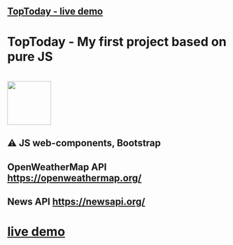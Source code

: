 ## [**TopToday - live demo**](https://ekarakaptan.github.io/toptoday/public/)
# TopToday - My first project based on pure JS
# <img src="https://ekarakaptan.github.io/toptoday/public/favicon.png" width="100">
##
## :warning: JS web-components, Bootstrap
## OpenWeatherMap API https://openweathermap.org/ 
## News API https://newsapi.org/

# [**live demo**](https://ekarakaptan.github.io/toptoday/public/)
